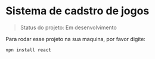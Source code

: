 # Sistema de cadstro de jogos

>Status do projeto: Em desenvolvimento

Para rodar esse projeto na sua maquina, por favor digite:

````
npn install react
````
